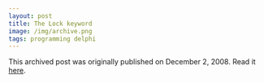 ```yaml
---
layout: post
title: The Lock keyword
image: /img/archive.png
tags: programming delphi
---
```

This archived post was originally published on December 2, 2008. Read it [here](/alex.ciobanu.org/index1e7e.html).

